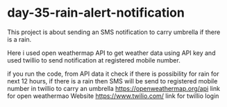 # day-35-rain-alert-notification
This project is about sending an SMS notification to carry umbrella if there is a rain. 

Here i used open weathermap API to get weather data using API key and used twillio to send notification at registered mobile number.

if you run the code, from API data it check if there is possibility for rain for next 12 hours, if there is a rain then SMS will be send to registered mobile number in twillio to carry an umbrella
https://openweathermap.org/api link for open weathermao Website
https://www.twilio.com/ link for twillio login
